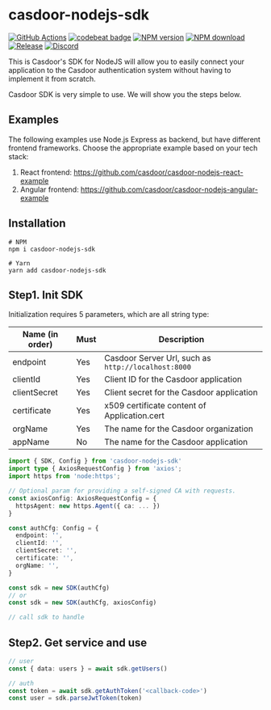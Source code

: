 # casdoor-nodejs-sdk

[![GitHub Actions](https://github.com/casdoor/casdoor-nodejs-sdk/actions/workflows/semantic-release.yml/badge.svg)](https://github.com/casdoor/casdoor-nodejs-sdk/actions)
[![codebeat badge](https://codebeat.co/badges/4f1d141f-047a-43fe-a5d0-889fa4aaf726)](https://codebeat.co/projects/github-com-casdoor-casdoor-nodejs-sdk-master)
[![NPM version][npm-image]][npm-url]
[![NPM download][download-image]][download-url]
[![Release](https://img.shields.io/github/release/casdoor/casdoor-nodejs-sdk.svg)](https://github.com/casdoor/casdoor-nodejs-sdk/releases/latest)
[![Discord](https://img.shields.io/discord/1022748306096537660?logo=discord&label=discord&color=5865F2)](https://discord.gg/5rPsrAzK7S)

[npm-image]: https://img.shields.io/npm/v/casdoor-nodejs-sdk.svg?style=flat-square
[npm-url]: https://npmjs.com/package/casdoor-nodejs-sdk
[download-image]: https://img.shields.io/npm/dm/casdoor-nodejs-sdk.svg?style=flat-square
[download-url]: https://npmjs.com/package/casdoor-nodejs-sdk

This is Casdoor's SDK for NodeJS will allow you to easily connect your application to the Casdoor authentication system without having to implement it from scratch.

Casdoor SDK is very simple to use. We will show you the steps below.

## Examples

The following examples use Node.js Express as backend, but have different frontend frameworks. Choose the appropriate example based on your tech stack:

1. React frontend: https://github.com/casdoor/casdoor-nodejs-react-example
2. Angular frontend: https://github.com/casdoor/casdoor-nodejs-angular-example

## Installation

```shell script
# NPM
npm i casdoor-nodejs-sdk

# Yarn
yarn add casdoor-nodejs-sdk
```

## Step1. Init SDK

Initialization requires 5 parameters, which are all string type:

| Name (in order) | Must | Description                                         |
|-----------------|------|-----------------------------------------------------|
| endpoint        | Yes  | Casdoor Server Url, such as `http://localhost:8000` |
| clientId        | Yes  | Client ID for the Casdoor application               |
| clientSecret    | Yes  | Client secret for the Casdoor application           |
| certificate     | Yes  | x509 certificate content of Application.cert        |
| orgName         | Yes  | The name for the Casdoor organization               |
| appName         | No   | The name for the Casdoor application                |

```typescript
import { SDK, Config } from 'casdoor-nodejs-sdk'
import type { AxiosRequestConfig } from 'axios';
import https from 'node:https';

// Optional param for providing a self-signed CA with requests.
const axiosConfig: AxiosRequestConfig = {
  httpsAgent: new https.Agent({ ca: ... })
}

const authCfg: Config = {
  endpoint: '',
  clientId: '',
  clientSecret: '',
  certificate: '',
  orgName: '',
}

const sdk = new SDK(authCfg)
// or
const sdk = new SDK(authCfg, axiosConfig)

// call sdk to handle
```

## Step2. Get service and use

```typescript
// user
const { data: users } = await sdk.getUsers()

// auth
const token = await sdk.getAuthToken('<callback-code>')
const user = sdk.parseJwtToken(token)
```
